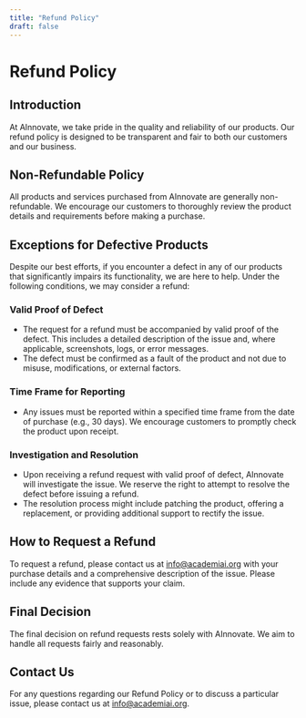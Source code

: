 ```yaml
---
title: "Refund Policy"
draft: false
---
```


# Refund Policy

## Introduction

At AInnovate, we take pride in the quality and reliability of our products. Our refund policy is designed to be transparent and fair to both our customers and our business.

## Non-Refundable Policy

All products and services purchased from AInnovate are generally non-refundable. We encourage our customers to thoroughly review the product details and requirements before making a purchase.

## Exceptions for Defective Products

Despite our best efforts, if you encounter a defect in any of our products that significantly impairs its functionality, we are here to help. Under the following conditions, we may consider a refund:

### Valid Proof of Defect

- The request for a refund must be accompanied by valid proof of the defect. This includes a detailed description of the issue and, where applicable, screenshots, logs, or error messages.
- The defect must be confirmed as a fault of the product and not due to misuse, modifications, or external factors.

### Time Frame for Reporting

- Any issues must be reported within a specified time frame from the date of purchase (e.g., 30 days). We encourage customers to promptly check the product upon receipt.

### Investigation and Resolution

- Upon receiving a refund request with valid proof of defect, AInnovate will investigate the issue. We reserve the right to attempt to resolve the defect before issuing a refund.
- The resolution process might include patching the product, offering a replacement, or providing additional support to rectify the issue.

## How to Request a Refund

To request a refund, please contact us at [info@academiai.org](mailto:info@academiai.org) with your purchase details and a comprehensive description of the issue. Please include any evidence that supports your claim.

## Final Decision

The final decision on refund requests rests solely with AInnovate. We aim to handle all requests fairly and reasonably.

## Contact Us

For any questions regarding our Refund Policy or to discuss a particular issue, please contact us at [info@academiai.org](mailto:info@academiai.org).
